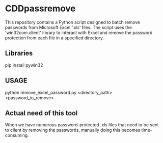 # CDDpassremove
This repository contains a Python script designed to batch remove passwords from Microsoft Excel '.xls' files. The script uses the 'win32com.client' library to interact with Excel and remove the password protection from each file in a specified directory.

## Libraries
pip install pywin32

## USAGE
python remove_excel_password.py <directory_path> <password_to_remove>

## Actual need of this tool
When we have numerous password-protected .xls files that need to be sent to client by removing the passwords, manually doing this becomes time-consuming.  
